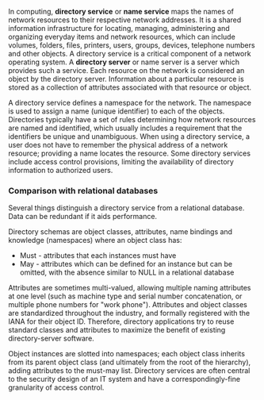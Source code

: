 In computing, __directory service__ or __name service__ maps the names of network resources to their respective network addresses. It is a shared information infrastructure for locating, managing, administering and organizing everyday items and network resources, which can include volumes, folders, files, printers, users, groups, devices, telephone numbers and other objects. A directory service is a critical component of a network operating system. A __directory server__ or name server is a server which provides such a service. Each resource on the network is considered an object by the directory server. Information about a particular resource is stored as a collection of attributes associated with that resource or object.

A directory service defines a namespace for the network. The namespace is used to assign a name (unique identifier) to each of the objects. Directories typically have a set of rules determining how network resources are named and identified, which usually includes a requirement that the identifiers be unique and unambiguous. When using a directory service, a user does not have to remember the physical address of a network resource; providing a name locates the resource. Some directory services include access control provisions, limiting the availability of directory information to authorized users. 

### Comparison with relational databases

Several things distinguish a directory service from a relational database. Data can be redundant if it aids performance.

Directory schemas are object classes, attributes, name bindings and knowledge (namespaces) where an object class has:

* Must - attributes that each instances must have
* May - attributes which can be defined for an instance but can be omitted, with the absence similar to NULL in a relational database

Attributes are sometimes multi-valued, allowing multiple naming attributes at one level (such as machine type and serial number concatenation, or multiple phone numbers for "work phone"). Attributes and object classes are standardized throughout the industry, and formally registered with the IANA for their object ID. Therefore, directory applications try to reuse standard classes and attributes to maximize the benefit of existing directory-server software.

Object instances are slotted into namespaces; each object class inherits from its parent object class (and ultimately from the root of the hierarchy), adding attributes to the must-may list. Directory services are often central to the security design of an IT system and have a correspondingly-fine granularity of access control. 
